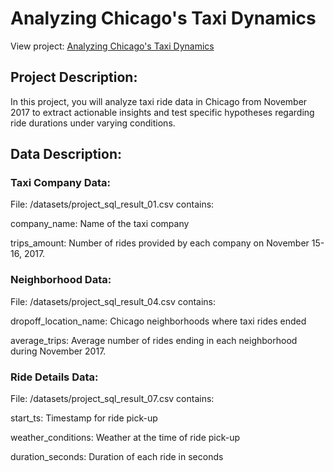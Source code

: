 # Analyzing Chicago's Taxi Dynamics
View project: [Analyzing Chicago's Taxi Dynamics]()
## Project Description:
In this project, you will analyze taxi ride data in Chicago from November 2017 to extract actionable insights and test specific hypotheses regarding ride durations under varying conditions.
## Data Description:
### Taxi Company Data:
File: /datasets/project_sql_result_01.csv contains:

company_name: Name of the taxi company

trips_amount: Number of rides provided by each company on November 15-16, 2017.

### Neighborhood Data:
File: /datasets/project_sql_result_04.csv contains:

dropoff_location_name: Chicago neighborhoods where taxi rides ended

average_trips: Average number of rides ending in each neighborhood during November 2017.

### Ride Details Data:
File: /datasets/project_sql_result_07.csv contains:

start_ts: Timestamp for ride pick-up

weather_conditions: Weather at the time of ride pick-up

duration_seconds: Duration of each ride in seconds

